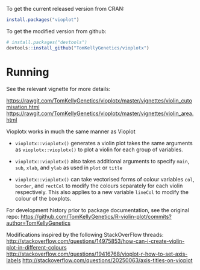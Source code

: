 To get the current released version from CRAN:

```R
install.packages("vioplot")
```

To get the modified version from github:

```R
# install.packages("devtools")
devtools::install_github("TomKellyGenetics/vioplotx")
```

# Running

See the relevant vignette for more details:

https://rawgit.com/TomKellyGenetics/vioplotx/master/vignettes/violin_cutomisation.html
https://rawgit.com/TomKellyGenetics/vioplotx/master/vignettes/violin_area.html

Vioplotx works in much the same manner as Vioplot

* `vioplotx::vioplotx()` generates a violin plot takes the same arguments as `vioplotx::vioplotx()` to plot a violin for each group of variables.

* `vioplotx::vioplotx()` also takes additional arguments to specify `main`, `sub`, `xlab`, and `ylab` as used in `plot` or `title`

* `vioplotx::vioplotx()` can take vectorised forms of colour variables `col`, `border`, and `rectCol` to modify the colours separately for each violin respectively. This also applies to a new variable `lineCol` to modify the colour of the boxplots. 


For development history prior to package documentation, see the original repo: https://github.com/TomKellyGenetics/R-violin-plot/commits?author=TomKellyGenetics

Modifications inspired by the following StackOverFlow threads: http://stackoverflow.com/questions/14975853/how-can-i-create-violin-plot-in-different-colours
http://stackoverflow.com/questions/19416768/vioplot-r-how-to-set-axis-labels
http://stackoverflow.com/questions/20250063/axis-titles-on-vioplot
